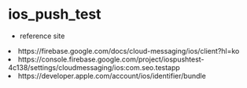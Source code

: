 # ios_push_test

* reference site<br>
<li>https://firebase.google.com/docs/cloud-messaging/ios/client?hl=ko</li>
<li>https://console.firebase.google.com/project/iospushtest-4c138/settings/cloudmessaging/ios:com.seo.testapp</li>
<li>https://developer.apple.com/account/ios/identifier/bundle</li>
